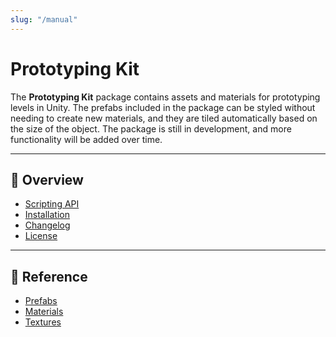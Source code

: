 ```yaml
---
slug: "/manual"
---
```


# Prototyping Kit

The **Prototyping Kit** package contains assets and materials for prototyping levels in Unity. The prefabs included in the package can be styled without needing to create new materials, and they are tiled automatically based on the size of the object. The package is still in development, and more functionality will be added over time.

<hr/>

## 📌 Overview

- [Scripting API](/api/Zigurous.Prototyping)
- [Installation](/manual/installation)
- [Changelog](/changelog)
- [License](/license)

<hr/>

## 📖 Reference

- [Prefabs](/manual/prefabs)
- [Materials](/manual/materials)
- [Textures](/manual/textures)
